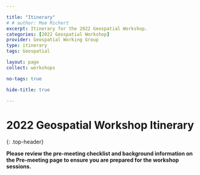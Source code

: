 ```yaml
---

title: "Itinerary"
# # author: Moe Richert
excerpt: Itinerary for the 2022 Geospatial Workshop.
categories: [2022 Geospatial Workshop]  
provider: Geospatial Working Group
type: itinerary
tags: Geospatial

layout: page
collect: workshops

no-tags: true

hide-title: true

---
```

# 2022 Geospatial Workshop Itinerary
{: .top-header}

**Please review the pre-meeting checklist and background information on the Pre-meeting page to ensure you are prepared for the workshop sessions.**

<br>
